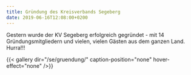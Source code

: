 ```yaml
---
title: Gründung des Kreisverbands Segeberg
date: 2019-06-16T12:08:00+0200
---
```


Gestern wurde der KV Segeberg erfolgreich gegründet - mit 14 Gründungsmitgliedern und vielen, vielen Gästen aus dem ganzen Land. Hurra!!! 

{{< gallery dir="/se/gruendung/" caption-position="none" hover-effect="none" />}}
